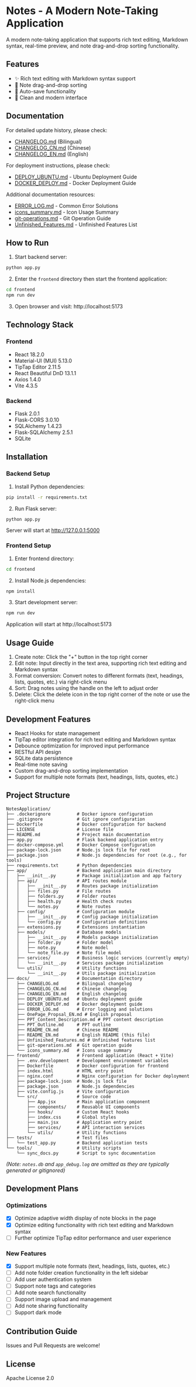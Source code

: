 # Notes - A Modern Note-Taking Application

A modern note-taking application that supports rich text editing, Markdown syntax, real-time preview, and note drag-and-drop sorting functionality.

## Features

- ✨ Rich text editing with Markdown syntax support
- 🔄 Note drag-and-drop sorting
- 💾 Auto-save functionality
- 🎨 Clean and modern interface

## Documentation

For detailed update history, please check:

- [CHANGELOG.md](CHANGELOG.md) (Bilingual)
- [CHANGELOG_CN.md](CHANGELOG_CN.md) (Chinese)
- [CHANGELOG_EN.md](CHANGELOG_EN.md) (English)



For deployment instructions, please check:

- [DEPLOY_UBUNTU.md](DEPLOY_UBUNTU.md) - Ubuntu Deployment Guide
- [DOCKER_DEPLOY.md](DOCKER_DEPLOY.md) - Docker Deployment Guide



Additional documentation resources:

- [ERROR_LOG.md](ERROR_LOG.md) - Common Error Solutions
- [icons_summary.md](icons_summary.md) - Icon Usage Summary
- [git-operations.md](git-operations.md) - Git Operation Guide
- [Unfinished_Features.md](Unfinished_Features.md) - Unfinished Features List

## How to Run

1. Start backend server:
```bash
python app.py
```

2. Enter the `frontend` directory then start the frontend application:
```bash
cd frontend
npm run dev
```

3. Open browser and visit:
http://localhost:5173

## Technology Stack

### Frontend

- React 18.2.0
- Material-UI (MUI) 5.13.0
- TipTap Editor 2.11.5
- React Beautiful DnD 13.1.1
- Axios 1.4.0
- Vite 4.3.5

### Backend

- Flask 2.0.1
- Flask-CORS 3.0.10
- SQLAlchemy 1.4.23
- Flask-SQLAlchemy 2.5.1
- SQLite

## Installation

### Backend Setup

1. Install Python dependencies:
```bash
pip install -r requirements.txt
```

2. Run Flask server:
```bash
python app.py
```
Server will start at http://127.0.0.1:5000

### Frontend Setup

1. Enter frontend directory:
```bash
cd frontend
```

2. Install Node.js dependencies:
```bash
npm install
```

3. Start development server:
```bash
npm run dev
```
Application will start at http://localhost:5173

## Usage Guide

1. Create note: Click the "+" button in the top right corner
2. Edit note: Input directly in the text area, supporting rich text editing and Markdown syntax
3. Format conversion: Convert notes to different formats (text, headings, lists, quotes, etc.) via right-click menu
4. Sort: Drag notes using the handle on the left to adjust order
5. Delete: Click the delete icon in the top right corner of the note or use the right-click menu

## Development Features

- React Hooks for state management
- TipTap editor integration for rich text editing and Markdown syntax
- Debounce optimization for improved input performance
- RESTful API design
- SQLite data persistence
- Real-time note saving
- Custom drag-and-drop sorting implementation
- Support for multiple note formats (text, headings, lists, quotes, etc.)

## Project Structure

```
NotesApplication/
├── .dockerignore          # Docker ignore configuration
├── .gitignore             # Git ignore configuration
├── Dockerfile             # Docker configuration for backend
├── LICENSE                # License file
├── README.md              # Project main documentation
├── app.py                 # Flask backend application entry
├── docker-compose.yml     # Docker Compose configuration
├── package-lock.json      # Node.js lock file for root
├── package.json           # Node.js dependencies for root (e.g., for tools)
├── requirements.txt       # Python dependencies
├── app/                   # Backend application main directory
│   ├── __init__.py        # Package initialization and app factory
│   ├── api/               # API routes module
│   │   ├── __init__.py    # Routes package initialization
│   │   ├── files.py       # File routes
│   │   ├── folders.py     # Folder routes
│   │   ├── health.py      # Health check routes
│   │   └── notes.py       # Note routes
│   ├── config/            # Configuration module
│   │   ├── __init__.py    # Config package initialization
│   │   └── config.py      # Configuration definitions
│   ├── extensions.py      # Extensions instantiation
│   ├── models/            # Database models
│   │   ├── __init__.py    # Models package initialization
│   │   ├── folder.py      # Folder model
│   │   ├── note.py        # Note model
│   │   └── note_file.py   # Note file model
│   ├── services/          # Business logic services (currently empty)
│   │   └── __init__.py    # Services package initialization
│   └── utils/             # Utility functions
│       └── __init__.py    # Utils package initialization
├── docs/                  # Documentation directory
│   ├── CHANGELOG.md       # Bilingual changelog
│   ├── CHANGELOG_CN.md    # Chinese changelog
│   ├── CHANGELOG_EN.md    # English changelog
│   ├── DEPLOY_UBUNTU.md   # Ubuntu deployment guide
│   ├── DOCKER_DEPLOY.md   # Docker deployment guide
│   ├── ERROR_LOG.md       # Error logging and solutions
│   ├── OnePage_Propsal_EN.md # English proposal
│   ├── PPT_Content_Description.md # PPT content description
│   ├── PPT_Outline.md     # PPT outline
│   ├── README_CN.md       # Chinese README
│   ├── README_EN.md       # English README (this file)
│   ├── Unfinished_Features.md # Unfinished features list
│   ├── git-operations.md  # Git operation guide
│   └── icons_summary.md   # Icons usage summary
├── frontend/              # Frontend application (React + Vite)
│   ├── .env.development   # Development environment variables
│   ├── Dockerfile         # Docker configuration for frontend
│   ├── index.html         # HTML entry point
│   ├── nginx.conf         # Nginx configuration for Docker deployment
│   ├── package-lock.json  # Node.js lock file
│   ├── package.json       # Node.js dependencies
│   ├── vite.config.js     # Vite configuration
│   └── src/               # Source code
│       ├── App.jsx        # Main application component
│       ├── components/    # Reusable UI components
│       ├── hooks/         # Custom React hooks
│       ├── index.css      # Global styles
│       ├── main.jsx       # Application entry point
│       ├── services/      # API interaction services
│       └── utils/         # Utility functions
├── tests/                 # Test files
│   └── test_app.py        # Backend application tests
└── tools/                 # Utility scripts
    └── sync_docs.py       # Script to sync documentation
```
*(Note: `notes.db` and `app_debug.log` are omitted as they are typically generated or gitignored)*

## Development Plans

### Optimizations

- [x] Optimize adaptive width display of note blocks in the page
- [x] Optimize editing functionality with rich text editing and Markdown syntax
- [ ] Further optimize TipTap editor performance and user experience

### New Features

- [x] Support multiple note formats (text, headings, lists, quotes, etc.)
- [ ] Add note folder creation functionality in the left sidebar
- [ ] Add user authentication system
- [ ] Support note tags and categories
- [ ] Add note search functionality
- [ ] Support image upload and management
- [ ] Add note sharing functionality
- [ ] Support dark mode

## Contribution Guide

Issues and Pull Requests are welcome!

## License

Apache License 2.0